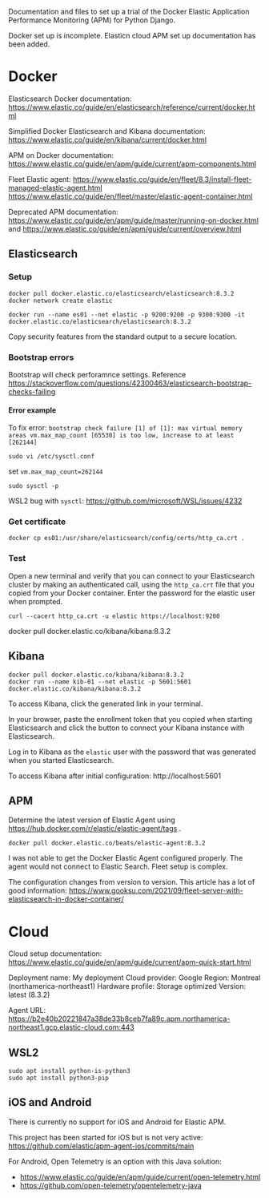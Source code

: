 Documentation and files to set up a trial of the Docker Elastic Application Performance Monitoring (APM) for Python Django.

Docker set up is incomplete. Elasticn cloud APM set up documentation has been added.

# Docker

Elasticsearch Docker documentation: https://www.elastic.co/guide/en/elasticsearch/reference/current/docker.html

Simplified Docker Elasticsearch and Kibana documentation: https://www.elastic.co/guide/en/kibana/current/docker.html

APM on Docker documentation: https://www.elastic.co/guide/en/apm/guide/current/apm-components.html

Fleet Elastic agent: https://www.elastic.co/guide/en/fleet/8.3/install-fleet-managed-elastic-agent.html
https://www.elastic.co/guide/en/fleet/master/elastic-agent-container.html

Deprecated APM documentation: https://www.elastic.co/guide/en/apm/guide/master/running-on-docker.html and https://www.elastic.co/guide/en/apm/guide/current/overview.html

## Elasticsearch

### Setup

    docker pull docker.elastic.co/elasticsearch/elasticsearch:8.3.2
    docker network create elastic

    docker run --name es01 --net elastic -p 9200:9200 -p 9300:9300 -it docker.elastic.co/elasticsearch/elasticsearch:8.3.2

Copy security features from the standard output to a secure location.

### Bootstrap errors

Bootstrap will check perforamnce settings. Reference https://stackoverflow.com/questions/42300463/elasticsearch-bootstrap-checks-failing 

#### Error example

To fix error: `bootstrap check failure [1] of [1]: max virtual memory areas vm.max_map_count [65530] is too low, increase to at least [262144]`

    sudo vi /etc/sysctl.conf

set `vm.max_map_count=262144`

    sudo sysctl -p

WSL2 bug with `sysctl`: https://github.com/microsoft/WSL/issues/4232

### Get certificate

    docker cp es01:/usr/share/elasticsearch/config/certs/http_ca.crt .

### Test

Open a new terminal and verify that you can connect to your Elasticsearch cluster by making an authenticated call, using the `http_ca.crt` file that you copied from your Docker container. Enter the password for the elastic user when prompted.

    curl --cacert http_ca.crt -u elastic https://localhost:9200


docker pull docker.elastic.co/kibana/kibana:8.3.2

## Kibana

    docker pull docker.elastic.co/kibana/kibana:8.3.2
    docker run --name kib-01 --net elastic -p 5601:5601 docker.elastic.co/kibana/kibana:8.3.2

To access Kibana, click the generated link in your terminal.

In your browser, paste the enrollment token that you copied when starting Elasticsearch and click the button to connect your Kibana instance with Elasticsearch.

Log in to Kibana as the `elastic` user with the password that was generated when you started Elasticsearch.

To access Kibana after initial configuration: http://localhost:5601

## APM

Determine the latest version of Elastic Agent using https://hub.docker.com/r/elastic/elastic-agent/tags .

    docker pull docker.elastic.co/beats/elastic-agent:8.3.2

I was not able to get the Docker Elastic Agent configured properly. The agent would not connect to Elastic Search. Fleet setup is complex.

The configuration changes from version to version. This article has a lot of good information: https://www.gooksu.com/2021/09/fleet-server-with-elasticsearch-in-docker-container/


# Cloud

Cloud setup documentation: https://www.elastic.co/guide/en/apm/guide/current/apm-quick-start.html

Deployment name: My deployment
Cloud provider: Google
Region: Montreal (northamerica-northeast1)
Hardware profile: Storage optimized
Version: latest (8.3.2)

Agent URL: https://b2e40b20221847a38de33b8ceb7fa89c.apm.northamerica-northeast1.gcp.elastic-cloud.com:443

## WSL2

    sudo apt install python-is-python3
    sudo apt install python3-pip

## iOS and Android

There is currently no support for iOS and Android for Elastic APM.

This project has been started for iOS but is not very active: https://github.com/elastic/apm-agent-ios/commits/main

For Android, Open Telemetry is an option with this Java solution:

- https://www.elastic.co/guide/en/apm/guide/current/open-telemetry.html
- https://github.com/open-telemetry/opentelemetry-java
